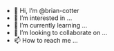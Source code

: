 - 👋 Hi, I’m @brian-cotter
- 👀 I’m interested in ...
- 🌱 I’m currently learning ...
- 💞️ I’m looking to collaborate on ...
- 📫 How to reach me ...

<!---
brian-cotter/brian-cotter is a ✨ special ✨ repository because its `README.md` (this file) appears on your GitHub profile.
You can click the Preview link to take a look at your changes.
--->
